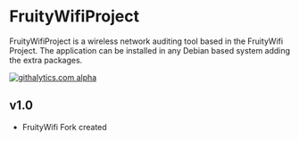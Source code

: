 FruityWifiProject
==============

FruityWifiProject is a wireless network auditing tool based in the FruityWifi Project. The application can be installed in any Debian based system adding the extra packages.

[![githalytics.com alpha](https://cruel-carlota.pagodabox.com/080d09d574c44ef246b87e11ed2468fc "githalytics.com")](http://githalytics.com/xtr4nge/FruityWifi)

v1.0
----------------
- FruityWifi Fork created
